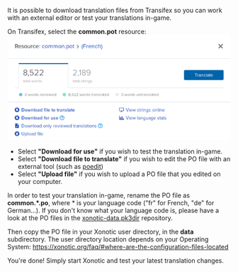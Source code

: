 It is possible to download translation files from Transifex so you can work with an external editor or test your translations in-game.

On Transifex, select the **common.pot** resource:
![Screenshot_20191005_164237](uploads/37bb634467e5ee1a025022cc2e53e652/Screenshot_20191005_164237.png)
*  Select **"Download for use"** if you wish to test the translation in-game.
*  Select **"Download file to translate"** if you wish to edit the PO file with an external tool (such as [poedit](https://poedit.net/))
*  Select **"Upload file"** if you wish to upload a PO file that you edited on your computer.

In order to test your translation in-game, rename the PO file as **common.*.po**, where * is your language code ("fr" for French, "de" for German...).
If you don't know what your language code is, please have a look at the PO files in the [xonotic-data.pk3dir](https://gitlab.com/xonotic/xonotic-data.pk3dir) repository.

Then copy the PO file in your Xonotic user directory, in the **data** subdirectory.
The user directory location depends on your Operating System: https://xonotic.org/faq/#where-are-the-configuration-files-located

You're done!
Simply start Xonotic and test your latest translation changes.